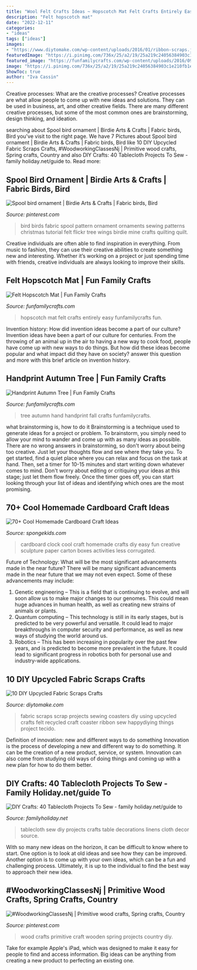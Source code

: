 ```yaml
---
title: "Wool Felt Crafts Ideas ~ Hopscotch Mat Felt Crafts Entirely Easy Funfamilycrafts Fun"
description: "Felt hopscotch mat"
date: "2022-12-11"
categories:
- "ideas"
tags: ["ideas"]
images:
- "https://www.diytomake.com/wp-content/uploads/2016/01/ribbon-scraps.jpg"
featuredImage: "https://i.pinimg.com/736x/25/a2/19/25a219c24056384903c1e210fb1e3f58.jpg"
featured_image: "https://funfamilycrafts.com/wp-content/uploads/2016/09/2016-08-13-14.31VERT.jpg"
image: "https://i.pinimg.com/736x/25/a2/19/25a219c24056384903c1e210fb1e3f58.jpg"
ShowToc: true
author: "Iva Cassin"
---
```



Creative processes: What are the creative processes?
Creative processes are what allow people to come up with new ideas and solutions. They can be used in business, art, and other creative fields. There are many different creative processes, but some of the most common ones are brainstorming, design thinking, and ideation.

	

		
searching about Spool bird ornament | Birdie Arts &amp; Crafts | Fabric birds, Bird you've visit to the right page. We have 7 Pictures about Spool bird ornament | Birdie Arts &amp; Crafts | Fabric birds, Bird like 10 DIY Upcycled Fabric Scraps Crafts, #WoodworkingClassesNj | Primitive wood crafts, Spring crafts, Country and also DIY Crafts: 40 Tablecloth Projects To Sew - family holiday.net/guide to. Read more:
		
    
## Spool Bird Ornament | Birdie Arts &amp; Crafts | Fabric Birds, Bird

<img loading=lazy src="https://i.pinimg.com/736x/64/c1/ed/64c1ed28568c96a08648960b72142e0f--bird-ornaments-christmas-ornaments.jpg?b=t" onerror="this.onerror=null;this.src='https://tse1.mm.bing.net/th?id=OIP.XSyCzj4n3xIfj-Af2NIBYgHaF4&amp;pid=15.1';" alt="Spool bird ornament | Birdie Arts &amp; Crafts | Fabric birds, Bird">

_Source: pinterest.com_

>bird birds fabric spool pattern ornament ornaments sewing patterns christmas tutorial felt flickr tree wings birdie mine crafts quilting quilt. 

	

Creative individuals are often able to find inspiration in everything. From music to fashion, they can use their creative abilities to create something new and interesting. Whether it’s working on a project or just spending time with friends, creative individuals are always looking to improve their skills.

    
## Felt Hopscotch Mat | Fun Family Crafts

<img loading=lazy src="https://funfamilycrafts.com/wp-content/uploads/2016/09/2016-08-13-14.31VERT.jpg" onerror="this.onerror=null;this.src='https://tse3.mm.bing.net/th?id=OIP.ALtEcXskUx3rxhnrS7hf3wHaLH&amp;pid=15.1';" alt="Felt Hopscotch Mat | Fun Family Crafts">

_Source: funfamilycrafts.com_

>hopscotch mat felt crafts entirely easy funfamilycrafts fun. 

	

Invention history: How did invention ideas become a part of our culture?
Invention ideas have been a part of our culture for centuries. From the throwing of an animal up in the air to having a new way to cook food, people have come up with new ways to do things. But how did these ideas become popular and what impact did they have on society? answer this question and more with this brief article on invention history.

    
## Handprint Autumn Tree | Fun Family Crafts

<img loading=lazy src="https://funfamilycrafts.com/wp-content/uploads/2012/09/P1040258.jpg" onerror="this.onerror=null;this.src='https://tse1.mm.bing.net/th?id=OIP.mkagMoQxlcGYrCwexSm9TAHaFj&amp;pid=15.1';" alt="Handprint Autumn Tree | Fun Family Crafts">

_Source: funfamilycrafts.com_

>tree autumn hand handprint fall crafts funfamilycrafts. 

	

what brainstorming is, how to do it
Brainstorming is a technique used to generate ideas for a project or problem. To brainstorm, you simply need to allow your mind to wander and come up with as many ideas as possible. There are no wrong answers in brainstorming, so don't worry about being too creative. Just let your thoughts flow and see where they take you.
To get started, find a quiet place where you can relax and focus on the task at hand. Then, set a timer for 10-15 minutes and start writing down whatever comes to mind. Don't worry about editing or critiquing your ideas at this stage; just let them flow freely. Once the timer goes off, you can start looking through your list of ideas and identifying which ones are the most promising.

    
## 70+ Cool Homemade Cardboard Craft Ideas

<img loading=lazy src="http://spongekids.com/wp-content/uploads/2014/04/cardboard-crafts/6-homemade-cardboard-clock.jpg" onerror="this.onerror=null;this.src='https://tse3.mm.bing.net/th?id=OIP.B1bOA82vW64050x_Z3iO2wHaJ4&amp;pid=15.1';" alt="70+ Cool Homemade Cardboard Craft Ideas">

_Source: spongekids.com_

>cardboard clock cool craft homemade crafts diy easy fun creative sculpture paper carton boxes activities less corrugated. 

	

Future of Technology: What will be the most significant advancements made in the near future?
There will be many significant advancements made in the near future that we may not even expect. Some of these advancements may include: 
1. Genetic engineering – This is a field that is continuing to evolve, and will soon allow us to make major changes to our genomes. This could mean huge advances in human health, as well as creating new strains of animals or plants. 
2. Quantum computing – This technology is still in its early stages, but is predicted to be very powerful and versatile. It could lead to major breakthroughs in computer security and performance, as well as new ways of studying the world around us. 
3. Robotics – This has been increasing in popularity over the past few years, and is predicted to become more prevalent in the future. It could lead to significant progress in robotics both for personal use and industry-wide applications. 

    
## 10 DIY Upcycled Fabric Scraps Crafts

<img loading=lazy src="https://www.diytomake.com/wp-content/uploads/2016/01/ribbon-scraps.jpg" onerror="this.onerror=null;this.src='https://tse4.mm.bing.net/th?id=OIP.3bMckHt1MUJaqGv5r1arrAHaLH&amp;pid=15.1';" alt="10 DIY Upcycled Fabric Scraps Crafts">

_Source: diytomake.com_

>fabric scraps scrap projects sewing coasters diy using upcycled crafts felt recycled craft coaster ribbon sew happydiying things project tecido. 

	

Definition of innovation: new and different ways to do something
Innovation is the process of developing a new and different way to do something. It can be the creation of a new product, service, or system. Innovation can also come from studying old ways of doing things and coming up with a new plan for how to do them better.

    
## DIY Crafts: 40 Tablecloth Projects To Sew - Family Holiday.net/guide To

<img loading=lazy src="http://www.familyholiday.net/wp-content/uploads/2016/08/Tablecloth-Projects-To-Sew-12.jpg" onerror="this.onerror=null;this.src='https://tse3.mm.bing.net/th?id=OIP.jAREyc2TteqiI5H_UhLJ2gHaLH&amp;pid=15.1';" alt="DIY Crafts: 40 Tablecloth Projects To Sew - family holiday.net/guide to">

_Source: familyholiday.net_

>tablecloth sew diy projects crafts table decorations linens cloth decor source. 

	

With so many new ideas on the horizon, it can be difficult to know where to start. One option is to look at old ideas and see how they can be improved. Another option is to come up with your own ideas, which can be a fun and challenging process. Ultimately, it is up to the individual to find the best way to approach their new idea.

    
## #WoodworkingClassesNj | Primitive Wood Crafts, Spring Crafts, Country

<img loading=lazy src="https://i.pinimg.com/736x/25/a2/19/25a219c24056384903c1e210fb1e3f58.jpg" onerror="this.onerror=null;this.src='https://tse1.mm.bing.net/th?id=OIP.c0S45DkymAC_SFkxy4BEKwHaJ4&amp;pid=15.1';" alt="#WoodworkingClassesNj | Primitive wood crafts, Spring crafts, Country">

_Source: pinterest.com_

>wood crafts primitive craft wooden spring projects country diy. 

	

Take for example Apple's iPad, which was designed to make it easy for people to find and access information. Big ideas can be anything from creating a new product to perfecting an existing one.

